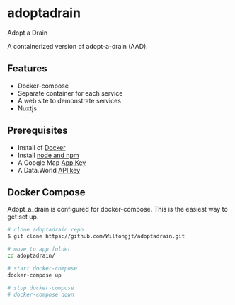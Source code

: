 # adoptadrain
Adopt a Drain

A containerized version of adopt-a-drain (AAD).

## Features
* Docker-compose 
* Separate container for each service
* A web site to demonstrate services
* Nuxtjs


## Prerequisites
* Install of [Docker](https://docs.docker.com/install/) 
* Install [node and npm](https://www.npmjs.com/get-npm) 
* A Google Map [App Key](https://developers.google.com/maps/documentation/javascript/get-api-key)
* A Data.World [API key](https://data.world)  


## Docker Compose
Adopt_a_drain is configured for docker-compose. This is the easiest way to get set up.
``` bash
# clone adoptadrain repo
$ git clone https://github.com/Wilfongjt/adoptadrain.git

# move to app folder
cd adoptadrain/

# start docker-compose
docker-compose up

# stop docker-compose
# docker-compose down
```
